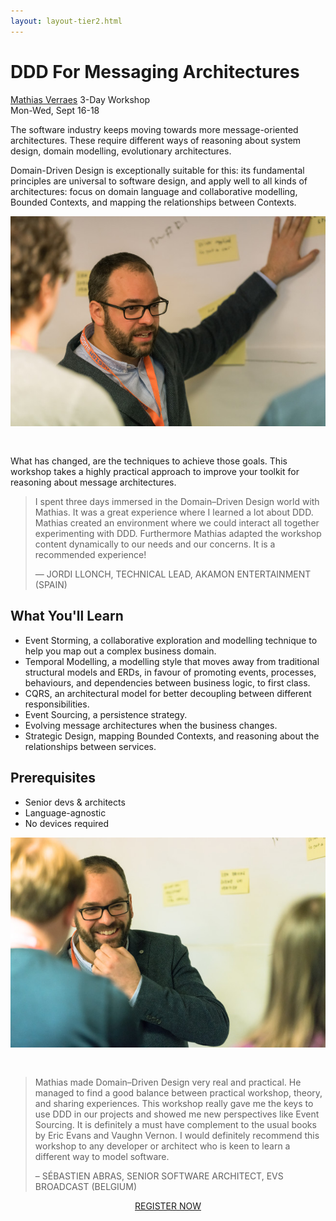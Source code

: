 ```yaml
---
layout: layout-tier2.html
---
```

<div class="container section workshop-single-page">
    <div class="row">
      <div class="col-xs-12 col-sm-2">
        <div class="speaker-container">
            <a href="../speakers/mathias-verraes.html"><div class="speaker-img mathias-verraes keep-color"></div></a>
            </div>
        </div>
        <div class="col-xs-12 col-sm-8 content">
            <h1>DDD For Messaging Architectures</h1>
            <p><span class="speaker-name"><a href="../speakers/mathias-verraes.html">Mathias Verraes</a></span>
            <span class="duration">3-Day Workshop<br>Mon-Wed, Sept 16-18</span></p>
            <p>The software industry keeps moving towards more message-oriented architectures. These require different ways of reasoning about system design, domain modelling, evolutionary architectures.</p>
            <p>Domain-Driven Design is exceptionally suitable for this: its fundamental principles are universal to software design, and apply well to all kinds of architectures: focus on domain language and collaborative modelling, Bounded Contexts, and mapping the relationships between Contexts.</p>
            <img src="../img/workshop/Workshop-Mathias-Verraes-1.jpg" class="speaker--workshop-content-img" alt="" style="margin-bottom: 30px" />
            <p>What has changed, are the techniques to achieve those goals. This workshop takes a highly practical approach to improve your toolkit for reasoning about message architectures.</p>
            <blockquote>
                <p>I spent three days immersed in the Domain–Driven Design world with Mathias. It was a great experience where I learned a lot about DDD. Mathias created an environment where we could interact all together experimenting with DDD. Furthermore Mathias adapted the workshop content dynamically to our needs and our concerns. It is a recommended experience!</p>
                <p class="copy quote-source">— JORDI LLONCH, TECHNICAL LEAD, AKAMON ENTERTAINMENT (SPAIN)</p>
            </blockquote>
            <h2 class="speaker-subheader">What You&#39;ll Learn</h2>
            <ul>
                <li>Event Storming, a collaborative exploration and modelling technique to help you map out a complex business domain.</li>
                <li>Temporal Modelling, a modelling style that moves away from traditional structural models and ERDs, in favour of promoting events, processes, behaviours, and dependencies between business logic, to first class.</li>
                <li>CQRS, an architectural model for better decoupling between different responsibilities.</li>
                <li>Event Sourcing, a persistence strategy.</li>
                <li>Evolving message architectures when the business changes.</li>
                <li>Strategic Design, mapping Bounded Contexts, and reasoning about the relationships between services.</li>
            </ul>
            <h2 class="speaker-subheader">Prerequisites</h2>
            <ul>
                <li>Senior devs &amp; architects</li>
                <li>Language-agnostic</li>
                <li>No devices required</li>
            </ul>
            <img src="../img/workshop/Workshop-Mathias-Verraes-2.jpg" class="speaker--workshop-content-img" alt="" style="margin-bottom: 30px;"/>
            <blockquote>
                <p>Mathias made Domain–Driven Design very real and practical. He managed to find a good balance between practical workshop, theory, and sharing experiences. This workshop really gave me the keys to use DDD in our projects and showed me new perspectives like Event Sourcing. It is definitely a must have complement to the usual books by Eric Evans and Vaughn Vernon. I would definitely recommend this workshop to any developer or architect who is keen to learn a different way to model software.</p>
                <p class="copy quote-source">– SÉBASTIEN ABRAS, SENIOR SOFTWARE ARCHITECT, EVS BROADCAST (BELGIUM)</p>
            </blockquote>
            <div class="col-xs-12" align="center">
                <a class="btn" href="https://ti.to/eddd/explore-ddd-2019">REGISTER NOW</a>
            </div>
        </div>
    </div>
</div>